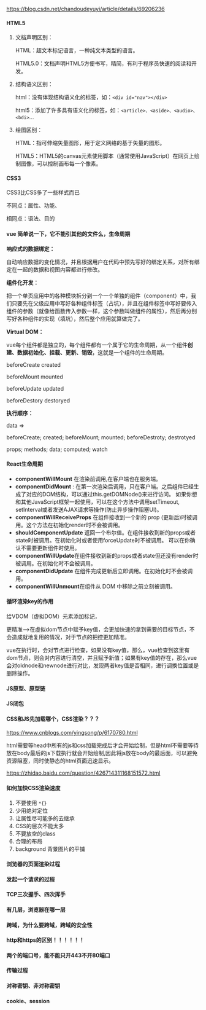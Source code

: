 https://blog.csdn.net/chandoudeyuyi/article/details/69206236

#### HTML5

1. 文档声明区别：

   HTML：超文本标记语言，一种纯文本类型的语言。

   HTML5.0：文档声明HTML5方便书写，精简，有利于程序员快速的阅读和开发。

2. 结构语义区别：

   html：没有体现结构语义化的标签，如：`<div id="nav"></div>`

   html5：添加了许多具有语义化的标签，如：`<article>、<aside>、<audio>、<bdi>`...

3. 绘图区别：

   HTML：指可伸缩矢量图形，用于定义网络的基于矢量的图形。

   HTML5：HTML5的canvas元素使用脚本（通常使用JavaScript）在网页上绘制图像，可以控制画布每一个像素。



#### CSS3

CSS3比CSS多了一些样式而已

不同点：属性、功能、

相同点：语法、目的





#### vue 简单说一下，它不能引其他的文件么，生命周期

**响应式的数据绑定：**

自动响应数据的变化情况，并且根据用户在代码中预先写好的绑定关系，对所有绑定在一起的数据和视图内容都进行修改。

**组件化开发：**

把一个单页应用中的各种模块拆分到一个一个单独的组件（component）中，我们只要先在父级应用中写好各种组件标签（占坑），并且在组件标签中写好要传入组件的参数（就像给函数传入参数一样，这个参数叫做组件的属性），然后再分别写好各种组件的实现（填坑），然后整个应用就算做完了。

**Virtual DOM：**



vue每个组件都是独立的，每个组件都有一个属于它的生命周期，从一个组件**创建、数据初始化、挂载、更新、销毁**，这就是一个组件的生命周期。

beforeCreate	created

beforeMount	mounted

beforeUpdate	updated

beforeDestory	destoryed

**执行顺序：**

data		=>

beforeCreate;	created;	beforeMount;	mounted;	beforeDestroty;	destrotyed

props;	methods;	data;	computed;	watch



#### React生命周期

- **componentWillMount** 在渲染前调用,在客户端也在服务端。
- **componentDidMount** : 在第一次渲染后调用，只在客户端。之后组件已经生成了对应的DOM结构，可以通过this.getDOMNode()来进行访问。 如果你想和其他JavaScript框架一起使用，可以在这个方法中调用setTimeout, setInterval或者发送AJAX请求等操作(防止异步操作阻塞UI)。
- **componentWillReceiveProps** 在组件接收到一个新的 prop (更新后)时被调用。这个方法在初始化render时不会被调用。
- **shouldComponentUpdate** 返回一个布尔值。在组件接收到新的props或者state时被调用。在初始化时或者使用forceUpdate时不被调用。 
  可以在你确认不需要更新组件时使用。
- **componentWillUpdate**在组件接收到新的props或者state但还没有render时被调用。在初始化时不会被调用。
- **componentDidUpdate** 在组件完成更新后立即调用。在初始化时不会被调用。
- **componentWillUnmount**在组件从 DOM 中移除之前立刻被调用。



#### 循环渲染key的作用

给VDOM（虚拟DOM）元素添加标记，

更精准-->在虚拟dom节点中赋予key值，会更加快速的拿到需要的目标节点，不会造成就地复用的情况，对于节点的把控更加精准。

vue在执行时，会对节点进行检查，如果没有key值，那么，vue检查到这里有dom节点，则会对内容进行清空，并且赋予新值；如果有key值的存在，那么vue会对oldnode和newnode进行对比，发现两者key值是否相同，进行调换位置或是删除操作。



#### JS原型、原型链



#### JS闭包



#### CSS和JS先加载哪个，CSS渲染？？？

https://www.cnblogs.com/yingsong/p/6170780.html

html需要等head中所有的js和css加载完成后才会开始绘制，但是html不需要等待放在body最后的js下载执行就会开始绘制,因此将js放在body的最后面，可以避免资源阻塞，同时使静态的html页面迅速显示。



https://zhidao.baidu.com/question/426714311168151572.html





#### 如何加快CSS渲染速度

1. 不要使用 `*{}`
2. 少用绝对定位
3. 让属性尽可能多的去继承
4. CSS的层次不能太多
5. 不要放空的class
6. 合理的布局
7. background 背景图片的平铺



#### 浏览器的页面渲染过程





#### 发起一个请求的过程



#### TCP三次握手、四次挥手



#### 有几层，浏览器在哪一层



#### 跨域，为什么要跨域，跨域的安全性



#### http和https的区别！！！！！！

#### 两个的端口号，能不能只开443不开80端口

#### 传输过程



#### 对称密钥、非对称密钥



#### cookie、session



















